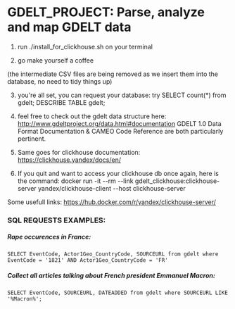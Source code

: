 
# GDELT_PROJECT:  Parse, analyze and map GDELT data

1. run ./install_for_clickhouse.sh on your terminal

2. go make yourself a coffee

(the intermediate CSV files are being removed as we insert them into the database, no need to tidy things up)


3. you're all set, you can request your database: try 
                                                   SELECT count(*) from gdelt;
                                                   DESCRIBE TABLE gdelt;

4. feel free to check out the gdelt data structure here: http://www.gdeltproject.org/data.html#documentation
   GDELT 1.0 Data Format Documentation & CAMEO Code Reference are both particularly pertinent.


5. Same goes for clickhouse documentation: https://clickhouse.yandex/docs/en/


6. If you quit and want to access your clickhouse db once again, here is the command: docker run -it --rm --link gdelt_clickhouse:clickhouse-server yandex/clickhouse-client --host clickhouse-server

Some usefull links: 
    https://hub.docker.com/r/yandex/clickhouse-server/
   



### SQL REQUESTS EXAMPLES:

##### Rape occurences in France:

`SELECT EventCode, Actor1Geo_CountryCode, SOURCEURL from gdelt where EventCode = '1821' AND Actor1Geo_CountryCode = 'FR'`

##### Collect all articles talking about French president Emmanuel Macron: 

`SELECT EventCode, SOURCEURL, DATEADDED from gdelt where SOURCEURL LIKE '%Macron%';`

